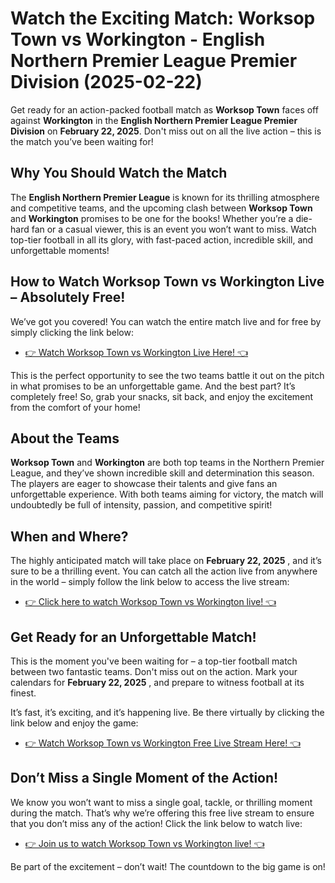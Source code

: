 # Watch the Exciting Match: Worksop Town vs Workington - English Northern Premier League Premier Division (2025-02-22)

Get ready for an action-packed football match as **Worksop Town** faces off against **Workington** in the **English Northern Premier League Premier Division** on **February 22, 2025**. Don't miss out on all the live action – this is the match you’ve been waiting for!

## Why You Should Watch the Match

The **English Northern Premier League** is known for its thrilling atmosphere and competitive teams, and the upcoming clash between **Worksop Town** and **Workington** promises to be one for the books! Whether you’re a die-hard fan or a casual viewer, this is an event you won’t want to miss. Watch top-tier football in all its glory, with fast-paced action, incredible skill, and unforgettable moments!

## How to Watch Worksop Town vs Workington Live – Absolutely Free!

We’ve got you covered! You can watch the entire match live and for free by simply clicking the link below:

- [👉 Watch Worksop Town vs Workington Live Here! 👈](https://tinyurl.com/livestreamfreeo?st=Worksop+Town+vs+Workington&si=gh)

This is the perfect opportunity to see the two teams battle it out on the pitch in what promises to be an unforgettable game. And the best part? It’s completely free! So, grab your snacks, sit back, and enjoy the excitement from the comfort of your home!

## About the Teams

**Worksop Town** and **Workington** are both top teams in the Northern Premier League, and they’ve shown incredible skill and determination this season. The players are eager to showcase their talents and give fans an unforgettable experience. With both teams aiming for victory, the match will undoubtedly be full of intensity, passion, and competitive spirit!

## When and Where?

The highly anticipated match will take place on **February 22, 2025** , and it’s sure to be a thrilling event. You can catch all the action live from anywhere in the world – simply follow the link below to access the live stream:

- [👉 Click here to watch Worksop Town vs Workington live! 👈](https://tinyurl.com/livestreamfreeo?st=Worksop+Town+vs+Workington&si=gh)

## Get Ready for an Unforgettable Match!

This is the moment you've been waiting for – a top-tier football match between two fantastic teams. Don't miss out on the action. Mark your calendars for **February 22, 2025** , and prepare to witness football at its finest.

It’s fast, it’s exciting, and it’s happening live. Be there virtually by clicking the link below and enjoy the game:

- [👉 Watch Worksop Town vs Workington Free Live Stream Here! 👈](https://tinyurl.com/livestreamfreeo?st=Worksop+Town+vs+Workington&si=gh)

## Don’t Miss a Single Moment of the Action!

We know you won’t want to miss a single goal, tackle, or thrilling moment during the match. That’s why we’re offering this free live stream to ensure that you don’t miss any of the action! Click the link below to watch live:

- [👉 Join us to watch Worksop Town vs Workington live! 👈](https://tinyurl.com/livestreamfreeo?st=Worksop+Town+vs+Workington&si=gh)

Be part of the excitement – don’t wait! The countdown to the big game is on!
